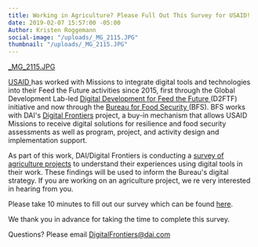 ```yaml
---
title: Working in Agriculture? Please Full Out This Survey for USAID!
date: 2019-02-07 15:57:00 -05:00
Author: Kristen Roggemann
social-image: "/uploads/_MG_2115.JPG"
thumbnail: "/uploads/_MG_2115.JPG"
---
```


[_MG_2115.JPG](/uploads/_MG_2115.JPG)

[USAID ](https://www.usaid.gov/)has worked with Missions to integrate digital tools and technologies into their Feed the Future activities since 2015, first through the Global Development Lab-led [Digital Development for Feed the Future ](https://www.usaid.gov/digitalag)(D2FTF) initiative and now through the [Bureau for Food Security ](https://www.usaid.gov/who-we-are/organization/bureaus/bureau-food-security)(BFS). BFS works with DAI's [Digital Frontiers](https://www.dai.com/our-work/projects/worldwide-digital-frontiers-df) project, a buy-in mechanism that allows USAID Missions to receive digital solutions for resilience and food security assessments as well as program, project, and activity design and implementation support.

As part of this work, DAI/Digital Frontiers is conducting a [survey of agriculture projects](https://www.surveymonkey.com/r/QSMW65V) to understand their experiences using digital tools in their work. These findings will be used to inform the Bureau's digital strategy. If you are working on an agriculture project, we re very interested in hearing from you.

Please take 10 minutes to fill out our survey which can be found [here](https://www.surveymonkey.com/r/QSMW65V).

We thank you in advance for taking the time to complete this survey.

Questions? Please email DigitalFrontiers@dai.com